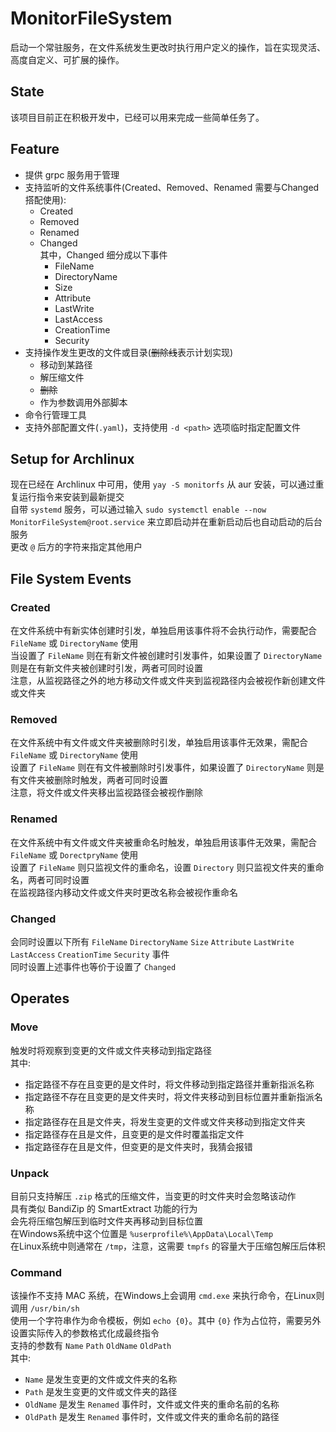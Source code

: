 # MonitorFileSystem

启动一个常驻服务，在文件系统发生更改时执行用户定义的操作，旨在实现灵活、高度自定义、可扩展的操作。

## State

该项目目前正在积极开发中，已经可以用来完成一些简单任务了。

## Feature

+ 提供 grpc 服务用于管理
+ 支持监听的文件系统事件(Created、Removed、Renamed 需要与Changed搭配使用):
  + Created
  + Removed
  + Renamed
  + Changed  
  其中，Changed 细分成以下事件
    + FileName
    + DirectoryName
    + Size
    + Attribute 
    + LastWrite
    + LastAccess
    + CreationTime
    + Security
+ 支持操作发生更改的文件或目录(~~删除线~~表示计划实现)
  + 移动到某路径
  + 解压缩文件
  + ~~删除~~
  + 作为参数调用外部脚本
+ 命令行管理工具
+ 支持外部配置文件(`.yaml`)，支持使用 `-d <path>` 选项临时指定配置文件

## Setup for Archlinux

现在已经在 Archlinux 中可用，使用 `yay -S monitorfs` 从 aur 安装，可以通过重复运行指令来安装到最新提交  
自带 `systemd` 服务，可以通过输入 `sudo systemctl enable --now MonitorFileSystem@root.service` 来立即启动并在重新启动后也自动启动的后台服务  
更改 `@` 后方的字符来指定其他用户  

## File System Events

### Created

在文件系统中有新实体创建时引发，单独启用该事件将不会执行动作，需要配合 `FileName` 或 `DirectoryName` 使用  
当设置了 `FileName` 则在有新文件被创建时引发事件，如果设置了 `DirectoryName` 则是在有新文件夹被创建时引发，两者可同时设置  
注意，从监视路径之外的地方移动文件或文件夹到监视路径内会被视作新创建文件或文件夹

### Removed

在文件系统中有文件或文件夹被删除时引发，单独启用该事件无效果，需配合 `FileName` 或 `DirectoryName` 使用  
设置了 `FileName` 则在有文件被删除时引发事件，如果设置了 `DirectoryName` 则是有文件夹被删除时触发，两者可同时设置  
注意，将文件或文件夹移出监视路径会被视作删除

### Renamed

在文件系统中有文件或文件夹被重命名时触发，单独启用该事件无效果，需配合 `FileName` 或 `DorectpryName` 使用  
设置了 `FileName` 则只监视文件的重命名，设置 `Directory` 则只监视文件夹的重命名，两者可同时设置  
在监视路径内移动文件或文件夹时更改名称会被视作重命名

### Changed

会同时设置以下所有 `FileName` `DirectoryName` `Size` `Attribute` `LastWrite` `LastAccess` `CreationTime` `Security` 事件  
同时设置上述事件也等价于设置了 `Changed`

## Operates

### Move

触发时将观察到变更的文件或文件夹移动到指定路径  
其中:
+ 指定路径不存在且变更的是文件时，将文件移动到指定路径并重新指派名称
+ 指定路径不存在且变更的是文件夹时，将文件夹移动到目标位置并重新指派名称
+ 指定路径存在且是文件夹，将发生变更的文件或文件夹移动到指定文件夹
+ 指定路径存在且是文件，且变更的是文件时覆盖指定文件
+ 指定路径存在且是文件，但变更的是文件夹时，我猜会报错

### Unpack

目前只支持解压 `.zip` 格式的压缩文件，当变更的时文件夹时会忽略该动作  
具有类似 BandiZip 的 SmartExtract 功能的行为  
会先将压缩包解压到临时文件夹再移动到目标位置  
在Windows系统中这个位置是 `%userprofile%\AppData\Local\Temp`  
在Linux系统中则通常在 `/tmp`，注意，这需要 `tmpfs` 的容量大于压缩包解压后体积

### Command

该操作不支持 MAC 系统，在Windows上会调用 `cmd.exe` 来执行命令，在Linux则调用 `/usr/bin/sh`  
使用一个字符串作为命令模板，例如 `echo {0}`。其中 `{0}` 作为占位符，需要另外设置实际传入的参数格式化成最终指令  
支持的参数有 `Name` `Path` `OldName` `OldPath`  
其中:
+ `Name` 是发生变更的文件或文件夹的名称
+ `Path` 是发生变更的文件或文件夹的路径
+ `OldName` 是发生 `Renamed` 事件时，文件或文件夹的重命名前的名称
+ `OldPath` 是发生 `Renamed` 事件时，文件或文件夹的重命名前的路径
